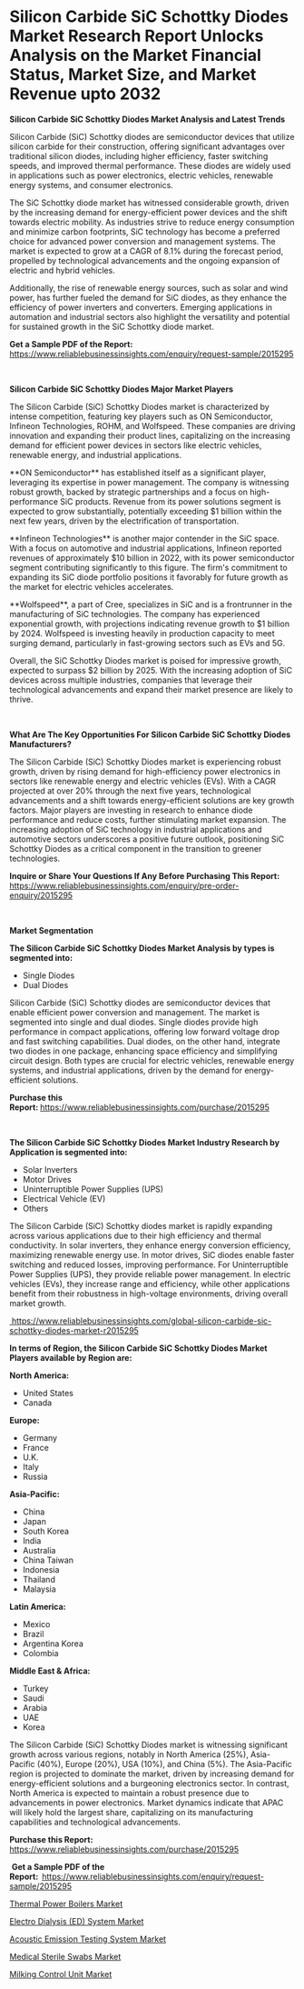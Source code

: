<p><h1>Silicon Carbide SiC Schottky Diodes Market Research Report Unlocks Analysis on the Market Financial Status, Market Size, and Market Revenue upto 2032</h1></p><p><strong>Silicon Carbide SiC Schottky Diodes Market Analysis and Latest Trends</strong></p>
<p><p>Silicon Carbide (SiC) Schottky diodes are semiconductor devices that utilize silicon carbide for their construction, offering significant advantages over traditional silicon diodes, including higher efficiency, faster switching speeds, and improved thermal performance. These diodes are widely used in applications such as power electronics, electric vehicles, renewable energy systems, and consumer electronics.</p><p>The SiC Schottky diode market has witnessed considerable growth, driven by the increasing demand for energy-efficient power devices and the shift towards electric mobility. As industries strive to reduce energy consumption and minimize carbon footprints, SiC technology has become a preferred choice for advanced power conversion and management systems. The market is expected to grow at a CAGR of 8.1% during the forecast period, propelled by technological advancements and the ongoing expansion of electric and hybrid vehicles.</p><p>Additionally, the rise of renewable energy sources, such as solar and wind power, has further fueled the demand for SiC diodes, as they enhance the efficiency of power inverters and converters. Emerging applications in automation and industrial sectors also highlight the versatility and potential for sustained growth in the SiC Schottky diode market.</p></p>
<p><strong>Get a Sample PDF of the Report:&nbsp;</strong> <a href="https://www.reliablebusinessinsights.com/enquiry/request-sample/2015295?utm_campaign=2840&utm_medium=2&utm_source=Github&utm_content=ia&utm_term=29032025&utm_id=silicon-carbide-sic-schottky-diodes">https://www.reliablebusinessinsights.com/enquiry/request-sample/2015295</a></p>
<p>&nbsp;</p>
<p><strong>Silicon Carbide SiC Schottky Diodes Major Market Players</strong></p>
<p><p>The Silicon Carbide (SiC) Schottky Diodes market is characterized by intense competition, featuring key players such as ON Semiconductor, Infineon Technologies, ROHM, and Wolfspeed. These companies are driving innovation and expanding their product lines, capitalizing on the increasing demand for efficient power devices in sectors like electric vehicles, renewable energy, and industrial applications.</p><p>**ON Semiconductor** has established itself as a significant player, leveraging its expertise in power management. The company is witnessing robust growth, backed by strategic partnerships and a focus on high-performance SiC products. Revenue from its power solutions segment is expected to grow substantially, potentially exceeding $1 billion within the next few years, driven by the electrification of transportation.</p><p>**Infineon Technologies** is another major contender in the SiC space. With a focus on automotive and industrial applications, Infineon reported revenues of approximately $10 billion in 2022, with its power semiconductor segment contributing significantly to this figure. The firm's commitment to expanding its SiC diode portfolio positions it favorably for future growth as the market for electric vehicles accelerates.</p><p>**Wolfspeed**, a part of Cree, specializes in SiC and is a frontrunner in the manufacturing of SiC technologies. The company has experienced exponential growth, with projections indicating revenue growth to $1 billion by 2024. Wolfspeed is investing heavily in production capacity to meet surging demand, particularly in fast-growing sectors such as EVs and 5G.</p><p>Overall, the SiC Schottky Diodes market is poised for impressive growth, expected to surpass $2 billion by 2025. With the increasing adoption of SiC devices across multiple industries, companies that leverage their technological advancements and expand their market presence are likely to thrive.</p></p>
<p>&nbsp;</p>
<p><strong>What Are The Key Opportunities For Silicon Carbide SiC Schottky Diodes Manufacturers?</strong></p>
<p><p>The Silicon Carbide (SiC) Schottky Diodes market is experiencing robust growth, driven by rising demand for high-efficiency power electronics in sectors like renewable energy and electric vehicles (EVs). With a CAGR projected at over 20% through the next five years, technological advancements and a shift towards energy-efficient solutions are key growth factors. Major players are investing in research to enhance diode performance and reduce costs, further stimulating market expansion. The increasing adoption of SiC technology in industrial applications and automotive sectors underscores a positive future outlook, positioning SiC Schottky Diodes as a critical component in the transition to greener technologies.</p></p>
<p><strong>Inquire or Share Your Questions If Any Before Purchasing This Report:</strong> <a href="https://www.reliablebusinessinsights.com/enquiry/pre-order-enquiry/2015295?utm_campaign=2840&utm_medium=2&utm_source=Github&utm_content=ia&utm_term=29032025&utm_id=silicon-carbide-sic-schottky-diodes">https://www.reliablebusinessinsights.com/enquiry/pre-order-enquiry/2015295</a></p>
<p>&nbsp;</p>
<p><strong>Market Segmentation</strong></p>
<p><strong>The Silicon Carbide SiC Schottky Diodes Market Analysis by types is segmented into:</strong></p>
<p><ul><li>Single Diodes</li><li>Dual Diodes</li></ul></p>
<p><p>Silicon Carbide (SiC) Schottky diodes are semiconductor devices that enable efficient power conversion and management. The market is segmented into single and dual diodes. Single diodes provide high performance in compact applications, offering low forward voltage drop and fast switching capabilities. Dual diodes, on the other hand, integrate two diodes in one package, enhancing space efficiency and simplifying circuit design. Both types are crucial for electric vehicles, renewable energy systems, and industrial applications, driven by the demand for energy-efficient solutions.</p></p>
<p><strong>Purchase this Report:&nbsp;</strong><a href="https://www.reliablebusinessinsights.com/purchase/2015295?utm_campaign=2840&utm_medium=2&utm_source=Github&utm_content=ia&utm_term=29032025&utm_id=silicon-carbide-sic-schottky-diodes">https://www.reliablebusinessinsights.com/purchase/2015295</a></p>
<p>&nbsp;</p>
<p><strong>The Silicon Carbide SiC Schottky Diodes Market Industry Research by Application is segmented into:</strong></p>
<p><ul><li>Solar Inverters</li><li>Motor Drives</li><li>Uninterruptible Power Supplies (UPS)</li><li>Electrical Vehicle (EV)</li><li>Others</li></ul></p>
<p><p>The Silicon Carbide (SiC) Schottky diodes market is rapidly expanding across various applications due to their high efficiency and thermal conductivity. In solar inverters, they enhance energy conversion efficiency, maximizing renewable energy use. In motor drives, SiC diodes enable faster switching and reduced losses, improving performance. For Uninterruptible Power Supplies (UPS), they provide reliable power management. In electric vehicles (EVs), they increase range and efficiency, while other applications benefit from their robustness in high-voltage environments, driving overall market growth.</p></p>
<p><a href="https://www.reliablebusinessinsights.com/global-silicon-carbide-sic-schottky-diodes-market-r2015295?utm_campaign=2840&utm_medium=2&utm_source=Github&utm_content=ia&utm_term=29032025&utm_id=silicon-carbide-sic-schottky-diodes">&nbsp;https://www.reliablebusinessinsights.com/global-silicon-carbide-sic-schottky-diodes-market-r2015295</a></p>
<p><strong>In terms of Region, the Silicon Carbide SiC Schottky Diodes Market Players available by Region are:</strong></p>
<p>
    <p> <strong> North America: </strong>
        <ul>
            <li>United States</li>
            <li>Canada</li>
        </ul>
        </p> 
    <p> <strong> Europe: </strong>
        <ul>
            <li>Germany</li>
            <li>France</li>
            <li>U.K.</li>
            <li>Italy</li>
            <li>Russia</li>
        </ul>
        </p> 
    <p> <strong> Asia-Pacific: </strong>
        <ul>
            <li>China</li>
            <li>Japan</li>
            <li>South Korea</li>
            <li>India</li>
            <li>Australia</li>
            <li>China Taiwan</li>
            <li>Indonesia</li>
            <li>Thailand</li>
            <li>Malaysia</li>
        </ul>
        </p> 
    <p> <strong> Latin America: </strong>
        <ul>
            <li>Mexico</li>
            <li>Brazil</li>
            <li>Argentina Korea</li>
            <li>Colombia</li>
        </ul>
        </p> 
    <p> <strong> Middle East & Africa: </strong>
        <ul>
            <li>Turkey</li>
            <li>Saudi</li>
            <li>Arabia</li>
            <li>UAE</li>
            <li>Korea</li>
        </ul>
    </p>
    </p>
<p><p>The Silicon Carbide (SiC) Schottky Diodes market is witnessing significant growth across various regions, notably in North America (25%), Asia-Pacific (40%), Europe (20%), USA (10%), and China (5%). The Asia-Pacific region is projected to dominate the market, driven by increasing demand for energy-efficient solutions and a burgeoning electronics sector. In contrast, North America is expected to maintain a robust presence due to advancements in power electronics. Market dynamics indicate that APAC will likely hold the largest share, capitalizing on its manufacturing capabilities and technological advancements.</p></p>
<p><strong>Purchase this Report: </strong><a href="https://www.reliablebusinessinsights.com/purchase/2015295?utm_campaign=2840&utm_medium=2&utm_source=Github&utm_content=ia&utm_term=29032025&utm_id=silicon-carbide-sic-schottky-diodes">https://www.reliablebusinessinsights.com/purchase/2015295</a></p>
<p>&nbsp;<strong>Get a Sample PDF of the Report:&nbsp;&nbsp;</strong><a href="https://www.reliablebusinessinsights.com/enquiry/request-sample/2015295?utm_campaign=2840&utm_medium=2&utm_source=Github&utm_content=ia&utm_term=29032025&utm_id=silicon-carbide-sic-schottky-diodes">https://www.reliablebusinessinsights.com/enquiry/request-sample/2015295</a></p>
<p><strong></strong></p>
<p><p><a href="https://www.linkedin.com/pulse/report-offers-thorough-study-thermal-power-boilers-market-cagr-qbnze?utm_campaign=2840&utm_medium=2&utm_source=Github&utm_content=ia&utm_term=29032025&utm_id=silicon-carbide-sic-schottky-diodes">Thermal Power Boilers Market</a></p><p><a href="https://www.linkedin.com/pulse/electro-dialysis-ed-system-market-report-in-depth-trends-da6me?utm_campaign=2840&utm_medium=2&utm_source=Github&utm_content=ia&utm_term=29032025&utm_id=silicon-carbide-sic-schottky-diodes">Electro Dialysis (ED) System Market</a></p><p><a href="https://www.linkedin.com/pulse/acoustic-emission-testing-system-market-forecast-projected-lc9se?utm_campaign=2840&utm_medium=2&utm_source=Github&utm_content=ia&utm_term=29032025&utm_id=silicon-carbide-sic-schottky-diodes">Acoustic Emission Testing System Market</a></p><p><a href="https://github.com/aidelndasse/Market-Research-Report-List-1/blob/main/medical-sterile-swabs-market.md?utm_campaign=2840&utm_medium=2&utm_source=Github&utm_content=ia&utm_term=29032025&utm_id=silicon-carbide-sic-schottky-diodes">Medical Sterile Swabs Market</a></p><p><a href="https://www.linkedin.com/pulse/examining-milking-control-unitmarket-factorsinfluencing-bkowe?utm_campaign=2840&utm_medium=2&utm_source=Github&utm_content=ia&utm_term=29032025&utm_id=silicon-carbide-sic-schottky-diodes">Milking Control Unit Market</a></p></p>